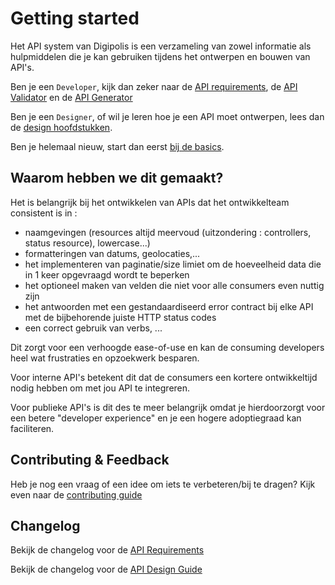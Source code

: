 # Getting started

Het API system van Digipolis is een verzameling van zowel informatie als hulpmiddelen die je kan gebruiken tijdens het ontwerpen en bouwen van API's.

Ben je een `Developer`, kijk dan zeker naar de [API requirements](/content/developers/intro.md), de [API Validator](/content/tools/validate.md) en de [API Generator](/content/tools/generators.md)


Ben je een `Designer`, of wil je leren hoe je een API moet ontwerpen, lees dan de [design hoofdstukken](/content/designers/intro.md). 

Ben je helemaal nieuw, start dan eerst [bij de basics](/content/common/api.md).

## Waarom hebben we dit gemaakt?

Het is belangrijk bij het ontwikkelen van APIs dat het ontwikkelteam consistent is in :
-   naamgevingen (resources altijd meervoud (uitzondering : controllers, status resource), lowercase...)
-   formatteringen van datums, geolocaties,...
-   het implementeren van paginatie/size limiet om de hoeveelheid data die in 1 keer opgevraagd wordt te beperken
-   het optioneel maken van velden die niet voor alle consumers even nuttig zijn
-   het antwoorden met een gestandaardiseerd error contract bij elke API met de bijbehorende juiste HTTP status codes
-   een correct gebruik van verbs, ...

Dit zorgt voor een verhoogde ease-of-use en kan de consuming developers heel wat frustraties en opzoekwerk besparen.

Voor interne API's betekent dit dat de consumers een kortere ontwikkeltijd nodig hebben om met jou API te integreren.

Voor publieke API's is dit des te meer belangrijk omdat je hierdoorzorgt voor een betere "developer experience" en je een hogere
adoptiegraad kan faciliteren.


## Contributing & Feedback

Heb je nog een vraag of een idee om iets te verbeteren/bij te dragen? Kijk even naar de [contributing guide](/content/contributing.md)

## Changelog

Bekijk de changelog voor de [API Requirements](/content/developers/document-history.md)

Bekijk de changelog voor de [API Design Guide](/content/designers/document-history.md)